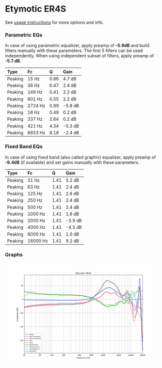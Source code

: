 # Etymotic ER4S
See [usage instructions](https://github.com/jaakkopasanen/AutoEq#usage) for more options and info.

### Parametric EQs
In case of using parametric equalizer, apply preamp of **-5.9dB** and build filters manually
with these parameters. The first 5 filters can be used independently.
When using independent subset of filters, apply preamp of **-5.7 dB**.

| Type    | Fc      |    Q | Gain    |
|:--------|:--------|:-----|:--------|
| Peaking | 15 Hz   | 0.86 | 4.7 dB  |
| Peaking | 36 Hz   | 0.47 | 2.4 dB  |
| Peaking | 149 Hz  | 0.41 | 2.2 dB  |
| Peaking | 601 Hz  | 0.55 | 2.2 dB  |
| Peaking | 2724 Hz | 0.99 | -5.8 dB |
| Peaking | 16 Hz   | 0.49 | 0.2 dB  |
| Peaking | 337 Hz  | 2.64 | 0.2 dB  |
| Peaking | 421 Hz  | 4.34 | -0.3 dB |
| Peaking | 6853 Hz | 8.18 | -2.4 dB |

### Fixed Band EQs
In case of using fixed band (also called graphic) equalizer, apply preamp of **-9.4dB**
(if available) and set gains manually with these parameters.

| Type    | Fc       |    Q | Gain    |
|:--------|:---------|:-----|:--------|
| Peaking | 31 Hz    | 1.41 | 5.2 dB  |
| Peaking | 63 Hz    | 1.41 | 2.4 dB  |
| Peaking | 125 Hz   | 1.41 | 2.6 dB  |
| Peaking | 250 Hz   | 1.41 | 2.4 dB  |
| Peaking | 500 Hz   | 1.41 | 2.4 dB  |
| Peaking | 1000 Hz  | 1.41 | 1.6 dB  |
| Peaking | 2000 Hz  | 1.41 | -3.9 dB |
| Peaking | 4000 Hz  | 1.41 | -4.5 dB |
| Peaking | 8000 Hz  | 1.41 | 1.0 dB  |
| Peaking | 16000 Hz | 1.41 | 9.2 dB  |

### Graphs
![](./Etymotic%20ER4S.png)